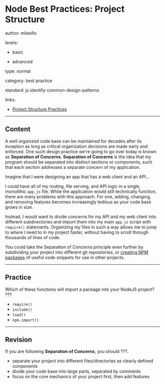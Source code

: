 # Node Best Practices: Project Structure
author: milesflo

levels:

  - basic

  - advanced

type: normal

category: best practice

standard: js.identify-common-design-patterns

links:

  - [Project Structure Practices](https://github.com/i0natan/nodebestpractices#1-project-structure-practices)

---
## Content

A well organized code base can be maintained for decades after its inception as long as critical organization decisions are made early and enforced. One such design practice we're going to go over today is known as __Separation of Concerns__. __Separation of Concerns__ is the idea that my program should be separated into distinct sections or components, such that each section addresses a separate concern of my application.


Imagine that I were designing an app that has a web client and an API...

I _could_ have all of my routing, file serving, and API logic in a single, monolithic `app.js` file. While the application would still technically function, there are many problems with this approach. For one, adding, changing, and removing features becomes increasingly tedious as your code base grows in size.

Instead, I would want to divide concerns for my API and my web client into different subdirectories and import them into my main `app.js` script with `require()` statements. Organizing my files in such a way allows me to jump to where I need to in my project faster, without having to scroll through thousands of lines of code.


You could take the Separation of Concerns principle even further by subdividing your project into different git repositories, or [creating NPM packages](https://docs.npmjs.com/getting-started/creating-node-modules) of useful code snippets for use in other projects.

---
## Practice

Which of these functions will import a package into your NodeJS project?
???

* `require()`
* `include()`
* `load()`
* `npm.import()`

---
## Revision

If you are following __Separation of Concerns__, you should ???.

* separate your project into different files/directories as clearly defined components
* divide your code base into large parts, separated by comments
* focus on the core mechanics of your project first, then add features
